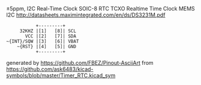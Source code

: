 ±5ppm, I2C Real-Time Clock SOIC-8
RTC TCXO Realtime Time Clock MEMS I2C
http://datasheets.maximintegrated.com/en/ds/DS3231M.pdf


	           +---------+
	     32KHZ |[1]   [8]| SCL
	       VCC |[2]   [7]| SDA
	~{INT}/SQW |[3]   [6]| VBAT
	    ~{RST} |[4]   [5]| GND
	           +---------+


generated by https://github.com/FBEZ/Pinout-AsciiArt from https://github.com/ask6483/kicad-symbols/blob/master/Timer_RTC.kicad_sym